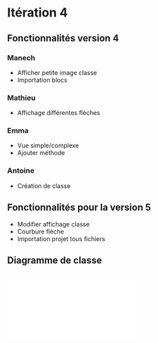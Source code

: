 # Itération 4
## Fonctionnalités version 4

### Manech
 - Afficher petite image classe
 - Importation blocs
### Mathieu
 - Affichage différentes flèches
### Emma
 - Vue simple/complexe
 - Ajouter méthode
### Antoine
 - Création de classe

## Fonctionnalités pour la version 5
 - Modifier affichage classe
 - Courbure flèche
 - Importation projet tous fichiers

## Diagramme de classe
![Diagramme de classe](./plantuml.md)
